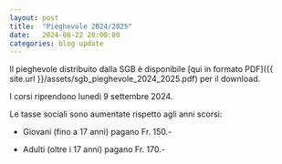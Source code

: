 ```yaml
---
layout: post
title:  "Pieghevole 2024/2025"
date:   2024-08-22 20:00:00
categories: blog update
---
```

Il pieghevole distribuito dalla SGB è disponibile [qui in formato PDF]({{ site.url }}/assets/sgb_pieghevole_2024_2025.pdf) per il download.

I corsi riprendono lunedì 9 settembre 2024.

Le tasse sociali sono aumentate rispetto agli anni scorsi:

* Giovani (fino a 17 anni) pagano Fr. 150.-

* Adulti (oltre i 17 anni) pagano Fr. 170.-